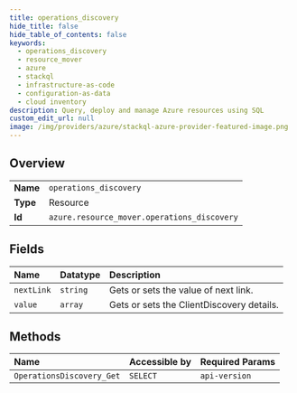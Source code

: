 ```yaml
---
title: operations_discovery
hide_title: false
hide_table_of_contents: false
keywords:
  - operations_discovery
  - resource_mover
  - azure    
  - stackql
  - infrastructure-as-code
  - configuration-as-data
  - cloud inventory
description: Query, deploy and manage Azure resources using SQL
custom_edit_url: null
image: /img/providers/azure/stackql-azure-provider-featured-image.png
---
```

  
    

## Overview
<table><tbody>
<tr><td><b>Name</b></td><td><code>operations_discovery</code></td></tr>
<tr><td><b>Type</b></td><td>Resource</td></tr>
<tr><td><b>Id</b></td><td><code>azure.resource_mover.operations_discovery</code></td></tr>
</tbody></table>

## Fields
| Name | Datatype | Description |
|:-----|:---------|:------------|
| `nextLink` | `string` | Gets or sets the value of next link. |
| `value` | `array` | Gets or sets the ClientDiscovery details. |
## Methods
| Name | Accessible by | Required Params |
|:-----|:--------------|:----------------|
| `OperationsDiscovery_Get` | `SELECT` | `api-version` |
